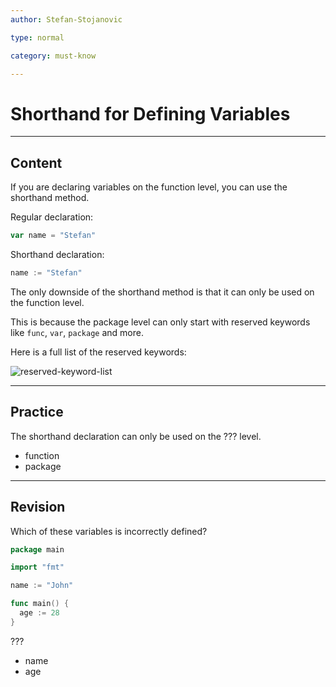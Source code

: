 ```yaml
---
author: Stefan-Stojanovic

type: normal

category: must-know

---
```


# Shorthand for Defining Variables

---
## Content

If you are declaring variables on the function level, you can use the shorthand method.

Regular declaration:
```go
var name = "Stefan"
```

Shorthand declaration:
```go
name := "Stefan"
```

The only downside of the shorthand method is that it can only be used on the function level.

This is because the package level can only start with reserved keywords like `func`, `var`, `package` and more.

Here is a full list of the reserved keywords:

![reserved-keyword-list](https://img.enkipro.com/b301e7eef8545782f0ab60beb628d8a9.png)

---

## Practice

The shorthand declaration can only be used on the ??? level.

* function
* package

---
## Revision

Which of these variables is incorrectly defined?

```go
package main

import "fmt"

name := "John"

func main() {
  age := 28
}
```

???

- name
- age